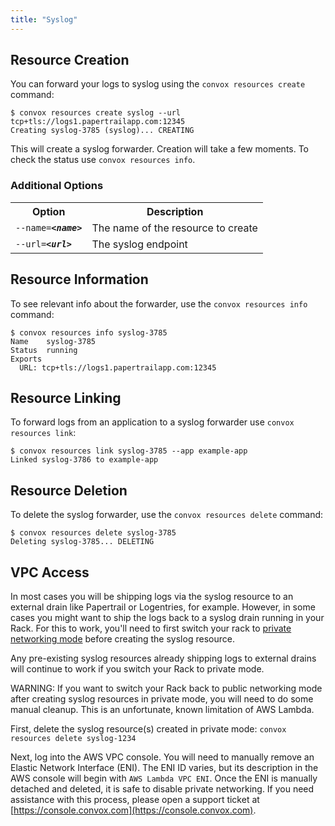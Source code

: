 ```yaml
---
title: "Syslog"
---
```


## Resource Creation

You can forward your logs to syslog using the `convox resources create` command:

    $ convox resources create syslog --url tcp+tls://logs1.papertrailapp.com:12345
    Creating syslog-3785 (syslog)... CREATING

This will create a syslog forwarder. Creation will take a few moments. To check the status use `convox resources info`.

### Additional Options

<table>
  <tr><th>Option</th><th>Description</th></tr>
  <tr><td><code>--name=<b><i>&lt;name&gt;</i></b></code></td><td>The name of the resource to create</td></tr>
  <tr><td><code>--url=<b><i>&lt;url&gt;</i></b></code></td><td>The syslog endpoint</td></tr>
</table>

## Resource Information

To see relevant info about the forwarder, use the `convox resources info` command:

    $ convox resources info syslog-3785
    Name    syslog-3785
    Status  running
    Exports
      URL: tcp+tls://logs1.papertrailapp.com:12345

## Resource Linking

To forward logs from an application to a syslog forwarder use `convox resources link`:

    $ convox resources link syslog-3785 --app example-app
    Linked syslog-3786 to example-app

## Resource Deletion

To delete the syslog forwarder, use the `convox resources delete` command:

    $ convox resources delete syslog-3785
    Deleting syslog-3785... DELETING

## VPC Access

In most cases you will be shipping logs via the syslog resource to an external drain like Papertrail or Logentries, for example. However, in some cases you might want to ship the logs back to a syslog drain running in your Rack. For this to work, you'll need to first switch your rack to [private networking mode](/docs/private-networking/) before creating the syslog resource.

Any pre-existing syslog resources already shipping logs to external drains will continue to work if you switch your Rack to private mode.

WARNING: If you want to switch your Rack back to public networking mode after creating syslog resources in private mode, you will need to do some manual cleanup. This is an unfortunate, known limitation of AWS Lambda.

First, delete the syslog resource(s) created in private mode: `convox resources delete syslog-1234`

Next, log into the AWS VPC console. You will need to manually remove an Elastic Network Interface (ENI). The ENI ID varies, but its description in the AWS console will begin with `AWS Lambda VPC ENI`. Once the ENI is manually detached and deleted, it is safe to disable private networking. If you need assistance with this process, please open a support ticket at [https://console.convox.com](https://console.convox.com).
